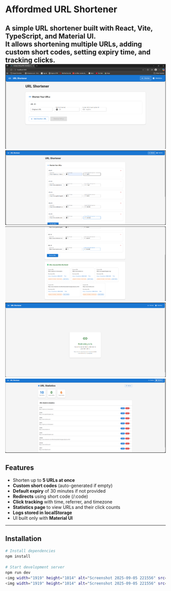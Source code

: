 # Affordmed URL Shortener

A simple URL shortener built with **React, Vite, TypeScript, and Material UI**.  
It allows shortening multiple URLs, adding custom short codes, setting expiry time, and tracking clicks.
![image alt](https://github.com/Shannu1695/221FA04625_SHANNU/blob/c4a7ae563b9e64e7e13d430ee1c2714f7bab4008/Screenshot%202025-09-05%20221556.png)
![image alt](https://github.com/Shannu1695/221FA04625_SHANNU/blob/c4a7ae563b9e64e7e13d430ee1c2714f7bab4008/Screenshot%202025-09-05%20223325.png)
![image alt](https://github.com/Shannu1695/221FA04625_SHANNU/blob/c4a7ae563b9e64e7e13d430ee1c2714f7bab4008/Screenshot%202025-09-05%20223544.png)
![image alt](https://github.com/Shannu1695/221FA04625_SHANNU/blob/b6579ae40348a70a4784e76a28a08539603dd513/Screenshot%202025-09-05%20223855.png)
![image alt](https://github.com/Shannu1695/221FA04625_SHANNU/blob/c4a7ae563b9e64e7e13d430ee1c2714f7bab4008/Screenshot%202025-09-05%20223940.png)
---

## Features
- Shorten up to **5 URLs at once**
- **Custom short codes** (auto-generated if empty)
- **Default expiry** of 30 minutes if not provided
- **Redirects** using short code (/:code)
- **Click tracking** with time, referrer, and timezone
- **Statistics page** to view URLs and their click counts
- **Logs stored in localStorage**
- UI built only with **Material UI**

---

## Installation

```bash
# Install dependencies
npm install

# Start development server
npm run dev
<img width="1919" height="1014" alt="Screenshot 2025-09-05 221556" src="https://github.com/user-attachments/assets/b97d555c-c9a3-4ec2-9b33-123728c44e05" />
<img width="1919" height="1014" alt="Screenshot 2025-09-05 221556" src="https://github.com/user-attachments/assets/9d2b3576-6569-4f3f-a0ea-f98da4171880" />

